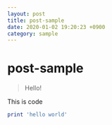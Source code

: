 ```yaml
---
layout: post
title: post-sample
date: 2020-01-02 19:20:23 +0900
category: sample
---
```

# post-sample
> Hello!

This is code
```ruby
print 'hello world'
```
<!--stackedit_data:
eyJoaXN0b3J5IjpbMTM0NzQyNzUzNF19
-->